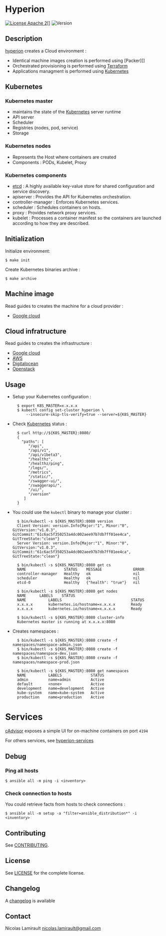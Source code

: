 # Hyperion

[![License Apache 2][badge-license]][LICENSE][]
![Version][badge-release]

## Description

[hyperion][] creates a Cloud environment :

- Identical machine images creation is performed using [Packer][]
- Orchestrated provisioning is performed using [Terraform][]
- Applications managment is performed using [Kubernetes][]

## Kubernetes

### Kubernetes master

- maintains the state of the [Kubernetes][] server runtime
- API server
- Scheduler
- Registries (nodes, pod, service)
- Storage

### Kubernetes nodes

- Represents the Host where containers are created
- Components : PODs, Kubelet, Proxy

### Kubernetes components

- [etcd][] : A highly available key-value store for shared configuration and service discovery.
- apiserver : Provides the API for Kubernetes orchestration.
- controller-manager : Enforces Kubernetes services.
- scheduler : Schedules containers on hosts.
- proxy : Provides network proxy services.
- kubelet : Processes a container manifest so the containers are launched according to
how they are described.

## Initialization

Initialize environment:

    $ make init

Create Kubernetes binaries archive :

    $ make archive

## Machine image

Read guides to creates the machine for a cloud provider :

* [Google cloud](https://github.com/portefaix/hyperion/blob/packer/google/README.md)

## Cloud infratructure

Read guides to creates the infrastructure :

* [Google cloud](https://github.com/portefaix/hyperion/blob/infra/google/README.md)
* [AWS](https://github.com/portefaix/hyperion/blob/infra/aws/README.md)
* [Digitalocean](https://github.com/portefaix/hyperion/blob/infra/digitalocean/README.md)
* [Openstack](https://github.com/portefaix/hyperion/blob/infra/openstack/README.md)


## Usage

* Setup your Kubernetes configuration :

        $ export K8S_MASTER=x.x.x.x
        $ kubectl config set-cluster hyperion \
            --insecure-skip-tls-verify=true --server=${K8S_MASTER}

* Check [Kubernetes][] status :

        $ curl http://${K8S_MASTER}:8080/
        {
          "paths": [
             "/api",
             "/api/v1",
             "/api/v1beta3",
             "/healthz",
             "/healthz/ping",
             "/logs/",
             "/metrics",
             "/static/",
             "/swagger-ui/",
             "/swaggerapi/",
             "/ui/",
             "/version"
           ]
        }

* You could use the ``kubectl`` binary to manage your cluster :

        $ bin/kubectl -s ${K8S_MASTER}:8080 version
        Client Version: version.Info{Major:"1", Minor:"0", GitVersion:"v1.0.3", GitCommit:"61c6ac5f350253a4dc002aee97b7db7ff01ee4ca", GitTreeState:"clean"}
        Server Version: version.Info{Major:"1", Minor:"0", GitVersion:"v1.0.3", GitCommit:"61c6ac5f350253a4dc002aee97b7db7ff01ee4ca", GitTreeState:"clean"}

        $ bin/kubectl -s ${K8S_MASTER}:8080 get cs
        NAME                 STATUS    MESSAGE              ERROR
        controller-manager   Healthy   ok                   nil
        scheduler            Healthy   ok                   nil
        etcd-0               Healthy   {"health": "true"}   nil

        $ bin/kubectl -s ${K8S_MASTER}:8080 get nodes
        NAME      LABELS    STATUS
        NAME          LABELS                               STATUS
        x.x.x.x       kubernetes.io/hostname=x.x.x.x       Ready
        x.x.x.x       kubernetes.io/hostname=x.x.x.x       Ready

        $ bin/kubectl -s ${K8S_MASTER}:8080 cluster-info
        Kubernetes master is running at x.x.x.x:8080


* Creates namespaces :

        $ bin/kubectl -s ${K8S_MASTER}:8080 create -f namespaces/namespace-admin.json
        $ bin/kubectl -s ${K8S_MASTER}:8080 create -f namespaces/namespace-dev.json
        $ bin/kubectl -s ${K8S_MASTER}:8080 create -f namespaces/namespace-prod.json

        $ bin/kubectl -s ${K8S_MASTER}:8080 get namespaces
        NAME          LABELS             STATUS
        admin         name=admin         Active
        default       <none>             Active
        development   name=development   Active
        kube-system   name=kube-system   Active
        production    name=production    Active


# Services #

[cAdvisor][] exposes a simple UI for on-machine containers on port `4194`

For others services, see [hyperion-services][]


## Debug

### Ping all hosts

    $ ansible all -m ping -i <inventory>

### Check connection to hosts

You could retrieve facts from hosts to check connections :

    $ ansible all -m setup -a "filter=ansible_distribution*" -i <inventory>



## Contributing

See [CONTRIBUTING](CONTRIBUTING.md).


## License

See [LICENSE][] for the complete license.


## Changelog

A [changelog](ChangeLog.md) is available


## Contact

Nicolas Lamirault <nicolas.lamirault@gmail.com>


[hyperion]: https://github.com/portefaixhyperion
[hyperion-services]: https://github.com/portefaix/hyperion-services
[LICENSE]: https://github.com/portefaix/hyperion/blob/master/LICENSE
[Issue tracker]: https://github.com/portefaix/hyperion/issues

[kubernetes]: http://kubernetes.io/
[etcd]: https://github.com/coreos/etcd
[terraform]: https://terraform.io
[terraform]: https://packer.io


[vagrant]: https://www.vagrantup.com
[virtualbox]: https://www.virtualbox.org/

[cAdvisor]: https://github.com/google/cadvisor

[badge-license]: https://img.shields.io/badge/license-Apache_2-green.svg
[badge-release]: https://img.shields.io/github/release/portefaix/hyperion.svg
